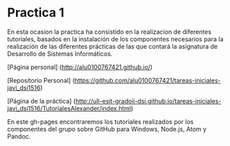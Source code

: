 **Practica 1**
=======================

En esta ocasion la practica ha consistido en la realizacion de diferentes tutoriales, basados en la instalación de los componentes necesarios para la realización de las diferentes prácticas de las que contará la asignatura de Desarrollo de Sistemas Informáticos.

[Página personal] (http://alu0100767421.github.io/)

[Repositorio Personal] (https://github.com/alu0100767421/tareas-iniciales-javi_dsi1516)

[Página de la práctica] (http://ull-esit-gradoii-dsi.github.io/tareas-iniciales-javi_dsi1516/TutorialesAlexander/index.html)

En este gh-pages encontraremos los tutoriales realizados por los componentes del grupo sobre GitHub para Windows, Node.js, Atom y Pandoc.


